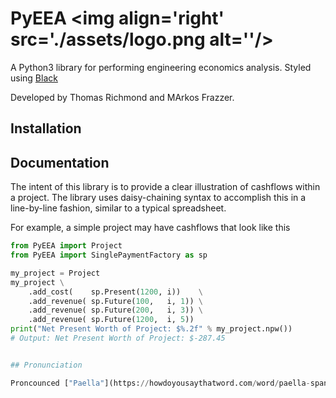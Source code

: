 # PyEEA  <img align='right' src='./assets/logo.png alt=''/>

A Python3 library for performing engineering economics analysis. Styled using [Black](https://github.com/psf/black)

Developed by Thomas Richmond and MArkos Frazzer.

## Installation

## Documentation

The intent of this library is to provide a clear illustration of cashflows within a project. 
The library uses daisy-chaining syntax to accomplish this in a line-by-line fashion,
similar to a typical spreadsheet.

For example, a simple project may have cashflows that look like this


``` Python
from PyEEA import Project
from PyEEA import SinglePaymentFactory as sp

my_project = Project
my_project \
    .add_cost(    sp.Present(1200, i))    \
    .add_revenue( sp.Future(100,   i, 1)) \
    .add_revenue( sp.Future(200,   i, 3)) \
    .add_revenue( sp.Future(1200,  i, 5))
print("Net Present Worth of Project: $%.2f" % my_project.npw())
# Output: Net Present Worth of Project: $-287.45


## Pronunciation

Proncounced ["Paella"](https://howdoyousaythatword.com/word/paella-spanish/)
